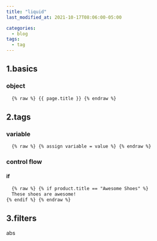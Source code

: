 ```yaml
---
title: "liquid"
last_modified_at: 2021-10-17T08:06:00-05:00

categories:
  - blog
tags:
  - tag
---
```


## 1.basics

### object
```html
  {% raw %} {{ page.title }} {% endraw %}
```

## 2.tags

### variable
```html
  {% raw %} {% assign variable = value %} {% endraw %}
```

### control flow
#### if
```html
  {% raw %} {% if product.title == "Awesome Shoes" %}
  These shoes are awesome!
{% endif %} {% endraw %}
```

## 3.filters
abs


